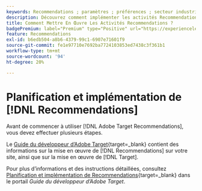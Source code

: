 ```yaml
---
keywords: Recommendations ; paramètres ; préférences ; secteur industriel vertical ; critères de filtrage incompatibles ; groupe d’hôtes par défaut ; URL de base de la miniature ; jeton API de Recommendations
description: Découvrez comment implémenter les activités Recommendations dans Adobe Target.
title: Comment Mettre En Œuvre Les Activités Recommendations ?
badgePremium: label="Premium" type="Positive" url="https://experienceleague.adobe.com/docs/target/using/introduction/intro.html?lang=en#premium newtab=true" tooltip="Voir ce qui est inclus dans Target Premium."
feature: Recommendations
exl-id: b6edb504-a8b6-4379-99c1-6907e71601f9
source-git-commit: fe1e97710e7692ba7724103853ed7438c3f361b1
workflow-type: tm+mt
source-wordcount: '94'
ht-degree: 20%

---
```


# Planification et implémentation de [!DNL Recommendations]

Avant de commencer à utiliser [!DNL Adobe Target Recommendations], vous devez effectuer plusieurs étapes.

Le [Guide du développeur d’Adobe Target](https://experienceleague.adobe.com/docs/target-dev/developer/overview.html?lang=fr){target=_blank} contient des informations sur la mise en œuvre de [!DNL Recommendations] sur votre site, ainsi que sur la mise en œuvre de [!DNL Target].

Pour plus d’informations et des instructions détaillées, consultez [Planification et implémentation de Recommendations](https://experienceleague.adobe.com/docs/target-dev/developer/recommendations.html){target=_blank} dans le portail *Guide du développeur d’Adobe Target*.
